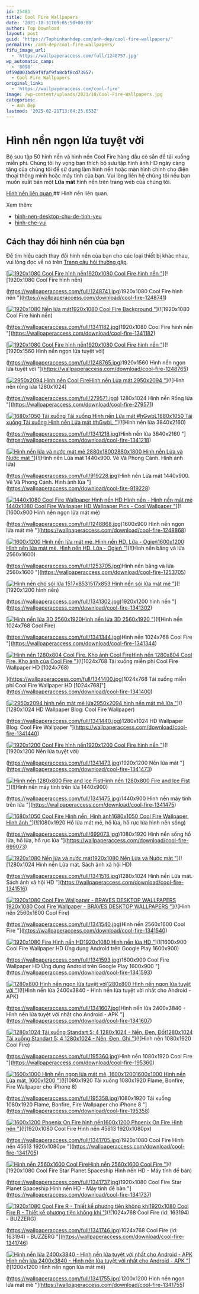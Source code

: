 ```yaml
---
id: 25483
title: Cool Fire Wallpapers
date: '2021-10-31T09:05:50+00:00'
author: Top Download
layout: post
guid: 'https://Tophinhanhdep.com/anh-dep/cool-fire-wallpapers/'
permalink: /anh-dep/cool-fire-wallpapers/
fifu_image_url:
  - 'https://wallpaperaccess.com/full/1248757.jpg'
wp_automatic_camp:
  - '8098'
0f59d003bd59f9faf9fa8cbf8cd73957:
  - Cool Fire Wallpapers
original_link:
  - 'https://wallpaperaccess.com/cool-fire'
image: /wp-content/uploads/2021/10/Cool-Fire-Wallpapers.jpg
categories:
  - Ảnh Đẹp
lastmod: '2025-02-21T13:04:25.653Z'
---
```

# Hình nền ngọn lửa tuyệt vời

Bộ sưu tập 50 hình nền và hình nền Cool Fire hàng đầu có sẵn để tải xuống miễn phí. Chúng tôi hy vọng bạn thích bộ sưu tập hình ảnh HD ngày càng tăng của chúng tôi để sử dụng làm hình nền hoặc màn hình chính cho điện thoại thông minh hoặc máy tính của bạn. Vui lòng liên hệ chúng tôi nếu bạn muốn xuất bản một **Lửa mát** hình nền trên trang web của chúng tôi.

[Hình nền liên quan ](#related) ## Hình nền liên quan.

   
 Xem thêm:

   
- [hinh-nen-desktop-chu-de-tinh-yeu](https://tophinhanhdep.com/anh-tinh-yeu/hinh-nen-desktop-chu-de-tinh-yeu/)
- [hinh-che-vui](https://tophinhanhdep.com/anh-che/hinh-che-vui/)

## Cách thay đổi hình nền của bạn

Để tìm hiểu cách thay đổi hình nền của bạn cho các loại thiết bị khác nhau, vui lòng đọc về nó trên [Trang câu hỏi thường gặp](https://tophinhanhdep.com/faq/).

  
[[![1920x1080 Cool Fire hình nền](https://wallpaperaccess.com/full/1248757.jpg)1920x1080 Cool Fire hình nền "](https://wallpaperaccess.com/download/cool-fire-1248757)](![1920x1080 Cool Fire hình nền)

(https://wallpaperaccess.com/full/1248741.jpg)1920x1080 Cool Fire hình nền "](https://wallpaperaccess.com/download/cool-fire-1248741)

[[![1920x1080 Nền lửa mát](https://wallpaperaccess.com/full/126545.jpg)1920x1080 Cool Fire Background "](https://wallpaperaccess.com/download/cool-fire-126545)](![1920x1080 Cool Fire hình nền)

(https://wallpaperaccess.com/full/1341182.jpg)1920x1080 Cool Fire hình nền "](https://wallpaperaccess.com/download/cool-fire-1341182)

[[![1920x1080 Cool Fire hình nền](https://wallpaperaccess.com/full/1341197.jpg)1920x1080 Cool Fire hình nền "](https://wallpaperaccess.com/download/cool-fire-1341197)](![1920x1560 Hình nền ngọn lửa tuyệt vời)

(https://wallpaperaccess.com/full/1248765.jpg)1920x1560 Hình nền ngọn lửa tuyệt vời "](https://wallpaperaccess.com/download/cool-fire-1248765)

[[![2950x2094 Hình nền Cool Fire](https://wallpaperaccess.com/full/1121769.jpg)Hình nền Lửa mát 2950x2094 "](https://wallpaperaccess.com/download/cool-fire-1121769)](![Hình nền rồng lửa 1280x1024)

(https://wallpaperaccess.com/full/279571.jpg) 1280x1024 Hình nền Rồng lửa "](https://wallpaperaccess.com/download/cool-fire-279571)

[[![1680x1050 Tải xuống Tải xuống Hình nền Lửa mát #hGwbL](https://wallpaperaccess.com/full/1341216.jpg)1680x1050 Tải xuống Tải xuống Hình nền Lửa mát #hGwbL "](https://wallpaperaccess.com/download/cool-fire-1341216)](![Hình nền lửa 3840x2160)

(https://wallpaperaccess.com/full/1341218.jpg)Hình nền lửa 3840x2160 "](https://wallpaperaccess.com/download/cool-fire-1341218)

[[![Hình nền lửa và nước mát mẻ 2880x1800](https://wallpaperaccess.com/full/1341260.jpg)2880x1800 Hình nền Lửa và Nước mát "](https://wallpaperaccess.com/download/cool-fire-1341260)](![Hình nền Lửa mát 1440x900.  Vẽ Và Phong Cảnh.  Hình ảnh lửa)

(https://wallpaperaccess.com/full/919228.jpg)Hình nền Lửa mát 1440x900. Vẽ Và Phong Cảnh. Hình ảnh lửa "](https://wallpaperaccess.com/download/cool-fire-919228)

[[![1440x1080 Cool Fire Wallpaper Hình nền HD Hình nền - Hình nền mát mẻ](https://wallpaperaccess.com/full/1341290.jpg)1440x1080 Cool Fire Wallpaper HD Wallpaper Pics - Cool Wallpaper "](https://wallpaperaccess.com/download/cool-fire-1341290)](![1600x900 Hình nền ngọn lửa mát mẻ)

(https://wallpaperaccess.com/full/1248868.jpg)1600x900 Hình nền ngọn lửa mát mẻ "](https://wallpaperaccess.com/download/cool-fire-1248868)

[[![1600x1200 Hình nền lửa mát mẻ.  Hình nền HD.  Lửa - Ogień](https://wallpaperaccess.com/full/1341297.jpg)1600x1200 Hình nền lửa mát mẻ. Hình nền HD. Lửa - Ogień "](https://wallpaperaccess.com/download/cool-fire-1341297)](![Hình nền băng và lửa 2560x1600)

(https://wallpaperaccess.com/full/1253705.jpg)Hình nền băng và lửa 2560x1600 "](https://wallpaperaccess.com/download/cool-fire-1253705)

[[![Hình nền chó sói lửa 1517x853](https://wallpaperaccess.com/full/774872.jpg)1517x853 Hình nền sói lửa mát mẻ "](https://wallpaperaccess.com/download/cool-fire-774872)](![1920x1200 hình nền)

(https://wallpaperaccess.com/full/1341302.jpg)1920x1200 hình nền "](https://wallpaperaccess.com/download/cool-fire-1341302)

[[![Hình nền lửa 3D 2560x1920](https://wallpaperaccess.com/full/1341308.jpg)Hình nền lửa 3D 2560x1920 "](https://wallpaperaccess.com/download/cool-fire-1341308)](![Hình nền 1024x768 Cool Fire)

(https://wallpaperaccess.com/full/1341344.jpg)Hình nền 1024x768 Cool Fire "](https://wallpaperaccess.com/download/cool-fire-1341344)

[[![Hình nền 1280x804 Cool Fire.  Kho ảnh Cool Fire](https://wallpaperaccess.com/full/1341345.jpg)Hình nền 1280x804 Cool Fire. Kho ảnh của Cool Fire "](https://wallpaperaccess.com/download/cool-fire-1341345)](![1024x768 Tải xuống miễn phí Cool Fire Wallpaper HD [1024x768)

](https://wallpaperaccess.com/full/1341400.jpg)1024x768 Tải xuống miễn phí Cool Fire Wallpaper HD \[1024x768\]"](https://wallpaperaccess.com/download/cool-fire-1341400)

[[![2950x2094 hình nền mát mẻ lửa](https://wallpaperaccess.com/full/1341403.jpg)2950x2094 hình nền mát mẻ lửa "](https://wallpaperaccess.com/download/cool-fire-1341403)](![1280x1024 HD Wallpaper Blog: Cool Fire Wallpaper)

(https://wallpaperaccess.com/full/1341440.jpg)1280x1024 HD Wallpaper Blog: Cool Fire Wallpaper "](https://wallpaperaccess.com/download/cool-fire-1341440)

[[![1920x1200 Cool Fire hình nền](https://wallpaperaccess.com/full/1341445.jpg)1920x1200 Cool Fire hình nền "](https://wallpaperaccess.com/download/cool-fire-1341445)](![1920x1200 Nền lửa tuyệt vời)

(https://wallpaperaccess.com/full/1341473.jpg)1920x1200 Nền lửa mát "](https://wallpaperaccess.com/download/cool-fire-1341473)

[[![Hình nền 1280x800 Fire and Ice Fist](https://wallpaperaccess.com/full/1095076.jpg)Hình nền 1280x800 Fire and Ice Fist "](https://wallpaperaccess.com/download/cool-fire-1095076)](![Hình nền máy tính trên lửa 1440x900)

(https://wallpaperaccess.com/full/1341475.jpg)1440x900 Hình nền máy tính trên lửa "](https://wallpaperaccess.com/download/cool-fire-1341475)

[[![1680x1050 Cool Fire Hình nền, Hình ảnh](https://wallpaperaccess.com/full/1341479.jpg)1680x1050 Cool Fire Wallpaper, Hình ảnh "](https://wallpaperaccess.com/download/cool-fire-1341479)](![1080x1920 Hổ lửa mát mẻ, hổ lửa, hổ rực lửa hình nền sống)

(https://wallpaperaccess.com/full/699073.jpg)1080x1920 Hình nền sống hổ lửa, hổ lửa, hổ rực lửa "](https://wallpaperaccess.com/download/cool-fire-699073)

[[![1920x1080 Nền lửa và nước mát](https://wallpaperaccess.com/full/1341487.jpg)1920x1080 Nền Lửa và Nước mát "](https://wallpaperaccess.com/download/cool-fire-1341487)](![1280x1024 Hình nền Lửa mát.  Sách ảnh xã hội HD)

(https://wallpaperaccess.com/full/1341516.jpg)1280x1024 Hình nền Lửa mát. Sách ảnh xã hội HD "](https://wallpaperaccess.com/download/cool-fire-1341516)

[[![1920x1080 Cool Fire Wallpaper - BRAVES DESKTOP WALLPAPERS](https://wallpaperaccess.com/full/1341521.jpg)1920x1080 Cool Fire Wallpaper - BRAVES DESKTOP WALLPAPERS "](https://wallpaperaccess.com/download/cool-fire-1341521)](![Hình nền 2560x1600 Cool Fire)

(https://wallpaperaccess.com/full/1341540.jpg)Hình nền 2560x1600 Cool Fire "](https://wallpaperaccess.com/download/cool-fire-1341540)

[[![1920x1080 Fire Hình nền HD](https://wallpaperaccess.com/full/1121816.jpg)1920x1080 Hình nền lửa HD "](https://wallpaperaccess.com/download/cool-fire-1121816)](![1600x900 Cool Fire Wallpaper HD Ứng dụng Android trên Google Play 1600x900)

(https://wallpaperaccess.com/full/1341593.jpg)1600x900 Cool Fire Wallpaper HD Ứng dụng Android trên Google Play 1600x900 "](https://wallpaperaccess.com/download/cool-fire-1341593)

[[![1280x800 Hình nền ngọn lửa tuyệt vời](https://wallpaperaccess.com/full/1341603.jpg)1280x800 Hình nền ngọn lửa tuyệt vời "](https://wallpaperaccess.com/download/cool-fire-1341603)](![Hình nền lửa 2400x3840 - Hình nền lửa tuyệt vời nhất cho Android - APK)

(https://wallpaperaccess.com/full/1341607.jpg)Hình nền lửa 2400x3840 - Hình nền lửa tuyệt vời nhất cho Android - APK "](https://wallpaperaccess.com/download/cool-fire-1341607)

[[![1280x1024 Tải xuống Standart 5: 4 1280x1024 - Nền, Đen, Đốt](https://wallpaperaccess.com/full/1341629.jpg)1280x1024 Tải xuống Standart 5: 4 1280x1024 - Nền, Đen, Ghi "](https://wallpaperaccess.com/download/cool-fire-1341629)](![Hình nền 1080x1920 Cool Fire)

(https://wallpaperaccess.com/full/195360.jpg)Hình nền 1080x1920 Cool Fire "](https://wallpaperaccess.com/download/cool-fire-195360)

[[![1600x1000 Hình nền ngọn lửa mát mẻ, 1600x1200](https://wallpaperaccess.com/full/1341665.jpg)1600x1000 Hình nền Lửa mát, 1600x1200 "](https://wallpaperaccess.com/download/cool-fire-1341665)](![1080x1920 Tải xuống 1080x1920 Flame, Bonfire, Fire Wallpaper cho iPhone 8)

(https://wallpaperaccess.com/full/195358.jpg)1080x1920 Tải xuống 1080x1920 Flame, Bonfire, Fire Wallpaper cho iPhone 8 "](https://wallpaperaccess.com/download/cool-fire-195358)

[[![1600x1200 Phoenix On Fire hình nền](https://wallpaperaccess.com/full/1341704.jpg)1600x1200 Phoenix On Fire Hình nền "](https://wallpaperaccess.com/download/cool-fire-1341704)](![1920x1080 Cool Fire Hình nền 45613 1920x1080px)

(https://wallpaperaccess.com/full/1341705.jpg)1920x1080 Cool Fire Hình nền 45613 1920x1080px "](https://wallpaperaccess.com/download/cool-fire-1341705)

[[![Hình nền 2560x1600 Cool Fire](https://wallpaperaccess.com/full/1341717.jpg)Hình nền 2560x1600 Cool Fire "](https://wallpaperaccess.com/download/cool-fire-1341717)](![1920x1080 Cool Fire Star Planet Spaceship Hình nền HD - Máy tính để bàn)

(https://wallpaperaccess.com/full/1341737.jpg)1920x1080 Cool Fire Star Planet Spaceship Hình nền HD - Máy tính để bàn "](https://wallpaperaccess.com/download/cool-fire-1341737)

[[![1920x1080 Cool Fire R - Thiết kế phương tiện không khí](https://wallpaperaccess.com/full/1341744.jpg)1920x1080 Cool Fire R - Thiết kế phương tiện không khí "](https://wallpaperaccess.com/download/cool-fire-1341744)](![1024x768 Cool Fire (id: 163194) - BUZZERG)

(https://wallpaperaccess.com/full/1341746.jpg)1024x768 Cool Fire (id: 163194) - BUZZERG "](https://wallpaperaccess.com/download/cool-fire-1341746)

[[![Hình nền lửa 2400x3840 - Hình nền lửa tuyệt vời nhất cho Android - APK](https://wallpaperaccess.com/full/1248811.jpg)Hình nền lửa 2400x3840 - Hình nền lửa tuyệt vời nhất cho Android - APK "](https://wallpaperaccess.com/download/cool-fire-1248811)](![1200x1200 Hình nền ngọn lửa mát mẻ)

(https://wallpaperaccess.com/full/1341755.jpg)1200x1200 Hình nền ngọn lửa mát mẻ "](https://wallpaperaccess.com/download/cool-fire-1341755)

